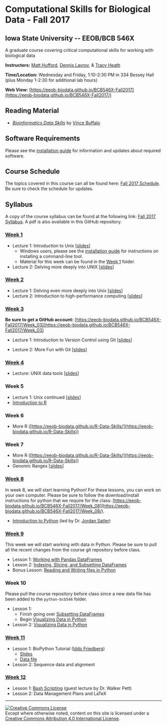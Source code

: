 # Computational Skills for Biological Data - Fall 2017

## Iowa State University -- EEOB/BCB 546X

A graduate course covering critical computational skills for working with biological data

**Instructors:** [Matt Hufford](http://www.public.iastate.edu/~mhufford/HuffordLab/home.html), [Dennis Lavrov](https://sites.google.com/site/dennislavrov/), & [Tracy Heath](http://phyloworks.org/)

**Time/Location:** Wednesday and Friday, 1:10-2:30 PM in 334 Bessey Hall (plus Monday 1-2:30 for additional lab hours)

**Web View:** [https://eeob-biodata.github.io/BCB546X-Fall2017](https://eeob-biodata.github.io/BCB546X-Fall2017/)

## Reading Material

* [*Bioinformatics Data Skills*](http://shop.oreilly.com/product/0636920030157.do) by [Vince Buffalo](http://www.vincebuffalo.com/)

## Software Requirements

Please see the [installation guide](https://eeob-biodata.github.io/BCB546X-Fall2017/install) for information and updates about required software.

## Course Schedule

The topics covered in this course can all be found here: [Fall 2017 Schedule](https://docs.google.com/spreadsheets/d/10DN_Qsf7QJaBDkEfhGxnSG1fvaDosrXjAKAFe_PsV3o/edit?usp=sharing).
Be sure to check the schedule for updates.

## Syllabus

A copy of the course syllabus can be found at the following link: [Fall 2017 Syllabus](https://docs.google.com/document/d/1DwH7xXA8Nh2uYOIFfleOhXf8JLi4M22HIbdmxpP13Jw/edit?usp=sharing). A pdf is also available in this GitHub repository.

### [Week 1](https://github.com/EEOB-BioData/BCB546X-Fall2017/tree/master/Week_01)

* Lecture 1: Introduction to Unix [[slides](https://eeob-biodata.github.io/BCB546X-Fall2017/Week_01/Week1_Lecture1.pdf)]
    * Windows users, please see the [installation guide](https://eeob-biodata.github.io/BCB546X-Fall2017/) for instructions on installing a command-line tool.
    * Material for this week can be found in the [Week 1](https://github.com/EEOB-BioData/BCB546X-Fall2017/tree/master/Week_01) folder.
* Lecture 2: Delving more deeply into UNIX [[slides](https://eeob-biodata.github.io/BCB546X-Fall2017/Week_01/lecture_25Aug-MBH.html)]

### [Week 2](https://eeob-biodata.github.io/BCB546X-Fall2017/Week_02/)

* Lecture 1: Delving even more deeply into Unix [[slides](https://eeob-biodata.github.io/BCB546X-Fall2017/Week_01/lecture_25Aug-MBH.html#52)]
* Lecture 2: Introduction to high-performance computing [[slides](https://eeob-biodata.github.io/BCB546X-Fall2017/Week_02/lecture_1Sep-MBH.html)]

### [Week 3](https://eeob-biodata.github.io/BCB546X-Fall2017/Week_03/)

**Be sure to get a GitHub account:** [https://eeob-biodata.github.io/BCB546X-Fall2017/Week_03](https://eeob-biodata.github.io/BCB546X-Fall2017/Week_03)

* Lecture 1: Introduction to Version Control using Git [[slides](https://eeob-biodata.github.io/BCB546X-Fall2017/Week_03/lecture_6Sep-TAH.html)]

* Lecture 2: More Fun with Git [[slides](https://eeob-biodata.github.io/BCB546X-Fall2017/Week_03/lecture_8Sep-TAH.html)]

### [Week 4](https://eeob-biodata.github.io/BCB546X-Fall2017/Week_04/)

* Lecture: UNIX data tools [[slides](https://eeob-biodata.github.io/BCB546X-Fall2017/Week_04/lecture_13-Sep-MBH.html)]

### Week 5

* Lecture 1: Unix continued [[slides](https://eeob-biodata.github.io/BCB546X-Fall2017/Week_04/lecture_13-Sep-MBH.html#148)]
* [Introduction to R](https://eeob-biodata.github.io/BCB546X-Fall2017/Week_05)

### Week 6

* More R ([https://eeob-biodata.github.io/R-Data-Skills/](https://eeob-biodata.github.io/R-Data-Skills))

### Week 7

* More R ([https://eeob-biodata.github.io/R-Data-Skills/](https://eeob-biodata.github.io/R-Data-Skills))
* Genomic Ranges [[slides](https://eeob-biodata.github.io/BCB546X-Fall2017/Week_07/lecture_13Oct-MBH.html)]

### [Week 8](https://eeob-biodata.github.io/BCB546X-Fall2017/Week_08/)

In week 8, we will start learning Python! For these lessons, you can work on your own computer. 
Please be sure to follow the download/install instructions for python that we require for the class: [https://eeob-biodata.github.io/BCB546X-Fall2017/Week_08](https://eeob-biodata.github.io/BCB546X-Fall2017/Week_08/).

* [Introduction to Python](https://eeob-biodata.github.io/2017-python-programming/) (led by Dr. [Jordan Satler](https://jordandsatler.wordpress.com/))

### [Week 9](https://eeob-biodata.github.io/BCB546X-Fall2017/Week_09/)


This week we will start working with data in Python. Please be sure to pull all the recent changes from the course git repository before class.

* Lesson 1: [Working with Pandas DataFrames](https://eeob-biodata.github.io/2017-python-programming/03-starting-with-data/)
* Lesson 2: [Indexing, Slicing, and Subsetting DataFrames](https://eeob-biodata.github.io/2017-python-programming/04-more-dataframes/)
* Bonus Lesson: [Reading and Writing files in Python](https://eeob-biodata.github.io/BCB546X-Fall2017/Week_09/additional-lesson/)

### Week 10

Please pull the course repository before class since a new data file has been added to the `python-bcb546` folder.

* Lesson 1: 
    * Finish going over [Subsetting DataFrames](https://eeob-biodata.github.io/2017-python-programming/04-more-dataframes/)
    * Begin [Visualizing Data in Python](https://eeob-biodata.github.io/2017-python-programming/05-seaborn-viz/)
* Lesson 2: [Visualizing Data in Python](https://eeob-biodata.github.io/2017-python-programming/05-seaborn-viz/)

### [Week 11](https://eeob-biodata.github.io/BCB546X-Fall2017/Week_11/)

* Lesson 1: BioPython Tutorial ([Iddo Friedberg](http://iddo-friedberg.org/))
	* [Slides](https://github.com/EEOB-BioData/BCB546X-Fall2017/blob/master/Week_11/biopython_lecture_2017-11-08.pdf)
	* [Data file](https://github.com/EEOB-BioData/BCB546X-Fall2017/blob/master/Week_11/fasta_example.fa)
* Lesson 2: Sequence data and alignment

### [Week 12](https://eeob-biodata.github.io/BCB546X-Fall2017/Week_12/)

* Lesson 1: [Bash Scripting](https://eeob-biodata.github.io/BCB546X-Fall2017/Week_12/lecture_15Nov-Pett.html) (guest lecture by Dr. Walker Pett)
* Lesson 2: Data Management Plans and LaTeX

---
<a rel="license" href="http://creativecommons.org/licenses/by/4.0/"><img alt="Creative Commons License" style="border-width:0" src="https://i.creativecommons.org/l/by/4.0/88x31.png" /></a><br />Except where otherwise noted, content on this site is licensed under a <a rel="license" href="http://creativecommons.org/licenses/by/4.0/">Creative Commons Attribution 4.0 International License</a>.

